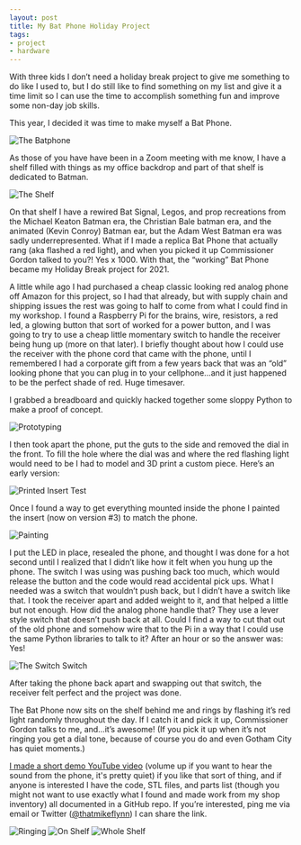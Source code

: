 ```yaml
---
layout: post
title: My Bat Phone Holiday Project
tags:
- project
- hardware
---
```


With three kids I don’t need a holiday break project to give me something to do like I used to, but I do still like to find something on my list and give it a time limit so I can use the time to accomplish something fun and improve some non-day job skills.

This year, I decided it was time to make myself a Bat Phone.

![The Batphone](/public/images/2022/batphone.jpg)

As those of you have have been in a Zoom meeting with me know, I have a shelf filled with things as my office backdrop and part of that shelf is dedicated to Batman.

![The Shelf](/public/images/2022/my_shelf.jpeg)

On that shelf I have a rewired Bat Signal, Legos, and prop recreations from the Michael Keaton Batman era, the Christian Bale batman era, and the animated (Kevin Conroy) Batman ear, but the Adam West Batman era was sadly underrepresented. What if I made a replica Bat Phone that actually rang (aka flashed a red light), and when you picked it up Commissioner Gordon talked to you?! Yes x 1000. With that, the “working” Bat Phone became my Holiday Break project for 2021.

A little while ago I had purchased a cheap classic looking red analog phone off Amazon for this project, so I had that already, but with supply chain and shipping issues the rest was going to half to come from what I could find in my workshop. I found a Raspberry Pi for the brains, wire, resistors, a red led, a glowing button that sort of worked for a power button, and I was going to try to use a cheap little momentary switch to handle the receiver being hung up (more on that later). I briefly thought about how I could use the receiver with the phone cord that came with the phone, until I remembered I had a corporate gift from a few years back that was an “old” looking phone that you can plug in to your cellphone…and it just happened to be the perfect shade of red. Huge timesaver.

I grabbed a breadboard and quickly hacked together some sloppy Python to make a proof of concept.

![Prototyping](/public/images/2022/batphone_001.jpeg)

I then took apart the phone, put the guts to the side and removed the dial in the front. To fill the hole where the dial was and where the red flashing light would need to be I had to model and 3D print a custom piece. Here’s an early version:

![Printed Insert Test](/public/images/2022/batphone_002.jpeg)

Once I found a way to get everything mounted inside the phone I painted the insert (now on version #3) to match the phone. 

![Painting](/public/images/2022/batphone_003.jpeg)

I put the LED in place, resealed the phone, and thought I was done for a hot second until I realized that I didn’t like how it felt when you hung up the phone. The switch I was using was pushing back too much, which would release the button and the code would read accidental pick ups. What I needed was a switch that wouldn’t push back, but I didn’t have a switch like that. I took the receiver apart and added weight to it, and that helped a little but not enough. How did the analog phone handle that? They use a lever style switch that doesn’t push back at all. Could I find a way to cut that out of the old phone and somehow wire that to the Pi in a way that I could use the same Python libraries to talk to it? After an hour or so the answer was: Yes!

![The Switch Switch](/public/images/2022/batphone_004.jpeg)

After taking the phone back apart and swapping out that switch, the receiver felt perfect and the project was done.

The Bat Phone now sits on the shelf behind me and rings by flashing it’s red light randomly throughout the day. If I catch it and pick it up, Commissioner Gordon talks to me, and…it’s awesome! (If you pick it up when it’s not ringing you get a dial tone, because of course you do and even Gotham City has quiet moments.)

[I made a short demo YouTube video](https://www.youtube.com/watch?v=4xc30-9TLgI) (volume up if you want to hear the sound from the phone, it's pretty quiet) if you like that sort of thing, and if anyone is interested I have the code, STL files, and parts list (though you might not want to use exactly what I found and made work from my shop inventory) all documented in a GitHub repo. If you’re interested, ping me via email or Twitter ([@thatmikeflynn](https://twitter.com/thatmikeflynn)) I can share the link.

![Ringing](/public/images/2022/batphone_005.jpeg)
![On Shelf](/public/images/2022/batphone_006.jpeg)
![Whole Shelf](/public/images/2022/batphone_008.jpeg)
